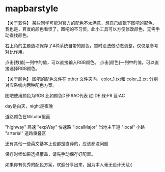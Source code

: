 # mapbarstyle
【关于软件】
某些同学可能对官方的配色不太满意，想自己编辑下图吧的配色，我也是，百度的颜色看惯了，图吧的不习惯。此小工具可以方便修改颜色，无需手动查找颜色。

右上角的主题选项保存了4种系统自带的颜色，暂时没法做动态调整，仅仅是参考对比作用。

点击[数值]一列中的值，可以直接输入RGB颜色。
点击[颜色]一列中的值，可以直接选择RGB颜色。


【关于颜色】
图吧的配色文件在 other 文件夹内，color_1.txt和 color_2.txt 分别对应系统内两种配色方案。

图吧使用颜色为RGB 比如颜色DEF6AC代表 红:DE 绿:F6 蓝:AC

day是白天，night是夜晚

道路颜色在fillcolor里面

"highway"		高速
"expWay"		快速路
"localMajor"		当地主干道
"local"			小路
"arterial"		道路重叠区

还有其他一些英文基本上也都是直译的，应该都没问题

保存时候如果选择覆盖，请先手动保存好配置。


如果你有优秀的配色方案，欢迎分享出来，因为本人毫无设计天赋:)
